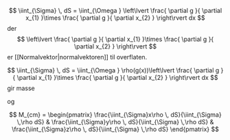 
$$
\iint_{\Sigma}  \, dS = \iint_{\Omega } \left\lvert  \frac{ \partial g }{ \partial x_{1} }\times \frac{ \partial g }{ \partial x_{2} }    \right\rvert dx  
$$
der 
$$
\left\lvert  \frac{ \partial g }{ \partial x_{1} }\times \frac{ \partial g }{ \partial x_{2} }    \right\rvert
$$
er [[Normalvektor|normalvektoren]] til overflaten.

$$
\iint_{\Sigma}  \, dS = \iint_{\Omega } \rho(g(x))\left\lvert  \frac{ \partial g }{ \partial x_{1} }\times \frac{ \partial g }{ \partial x_{2} }    \right\rvert dx  
$$
gir masse

og 

$$
M_{cm} = \begin{pmatrix}
\frac{\iint_{\Sigma}x\rho  \, dS}{\iint_{\Sigma}  \,\rho dS} & \frac{\iint_{\Sigma}y\rho  \, dS}{\iint_{\Sigma}  \,\rho dS} & \frac{\iint_{\Sigma}z\rho  \, dS}{\iint_{\Sigma}  \,\rho dS}
\end{pmatrix}
$$
